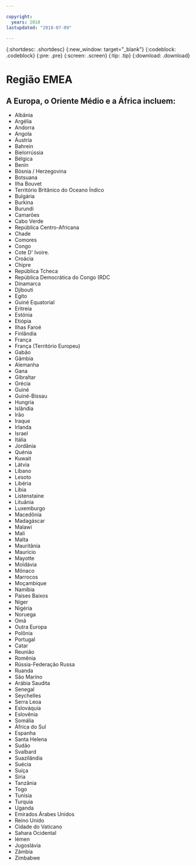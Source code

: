 ```yaml
---

copyright:
  years: 2018
lastupdated: "2018-07-09"

---
```


{:shortdesc: .shortdesc}
{:new_window: target="_blank"}
{:codeblock: .codeblock}
{:pre: .pre}
{:screen: .screen}
{:tip: .tip}
{:download: .download}

# Região EMEA

## A Europa, o Oriente Médio e a África incluem:
  * Albânia
  * Argélia
  * Andorra
  * Angola
  * Áustria
  * Bahrein
  * Bielorrússia
  * Bélgica
  * Benin
  * Bósnia / Herzegovina
  * Botsuana
  * Ilha Bouvet
  * Território Britânico do Oceano Índico
  * Bulgária
  * Burkina
  * Burundi
  * Camarões
  * Cabo Verde
  * República Centro-Africana
  * Chade
  * Comores
  * Congo
  * Cote D' Ivoire.
  * Croácia
  * Chipre
  * República Tcheca
  * República Democrática do Congo (RDC
  * Dinamarca
  * Djibouti
  * Egito
  * Guiné Equatorial
  * Eritreia
  * Estónia
  * Etiópia
  * Ilhas Faroé
  * Finlândia
  * França
  * França (Território Europeu)
  * Gabão
  * Gâmbia
  * Alemanha
  * Gana
  * Gibraltar
  * Grécia
  * Guiné
  * Guiné-Bissau
  * Hungria
  * Islândia
  * Irão
  * Iraque
  * Irlanda
  * Israel
  * Itália
  * Jordânia
  * Quénia
  * Kuwait
  * Látvia
  * Líbano
  * Lesoto
  * Libéria
  * Líbia
  * Listenstaine
  * Lituânia
  * Luxemburgo
  * Macedônia
  * Madagáscar
  * Malawi
  * Mali
  * Malta
  * Mauritânia
  * Maurício
  * Mayotte
  * Moldávia
  * Mônaco
  * Marrocos
  * Moçambique
  * Namíbia
  * Países Baixos
  * Níger
  * Nigéria
  * Noruega
  * Omã
  * Outra Europa
  * Polônia
  * Portugal
  * Catar
  * Reunião
  * Romênia
  * Rússia-Federação Russa
  * Ruanda
  * São Marino
  * Arábia Saudita
  * Senegal
  * Seychelles
  * Serra Leoa
  * Eslováquia
  * Eslovênia
  * Somália
  * África do Sul
  * Espanha
  * Santa Helena
  * Sudão
  * Svalbard
  * Suazilândia
  * Suécia
  * Suíça
  * Síria
  * Tanzânia
  * Togo
  * Tunísia
  * Turquia
  * Uganda
  * Emirados Árabes Unidos
  * Reino Unido
  * Cidade do Vaticano
  * Sahara Ocidental
  * Iémen
  * Jugoslávia
  * Zâmbia
  * Zimbabwe
